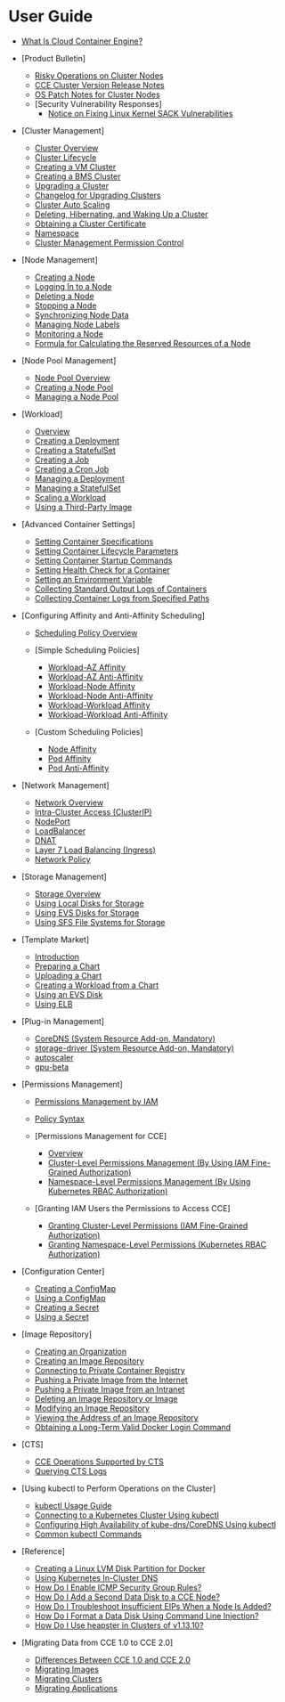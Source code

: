 # User Guide

-   [What Is Cloud Container Engine?](what-is-cloud-container-engine.md)
-   [Product Bulletin]
    -   [Risky Operations on Cluster Nodes](risky-operations-on-cluster-nodes.md)
    -   [CCE Cluster Version Release Notes](cce-cluster-version-release-notes.md)
    -   [OS Patch Notes for Cluster Nodes](os-patch-notes-for-cluster-nodes.md)
    -   [Security Vulnerability Responses]
        -   [Notice on Fixing Linux Kernel SACK Vulnerabilities](notice-on-fixing-linux-kernel-sack-vulnerabilities.md)


-   [Cluster Management]
    -   [Cluster Overview](cluster-overview.md)
    -   [Cluster Lifecycle](cluster-lifecycle.md)
    -   [Creating a VM Cluster](creating-a-vm-cluster.md)
    -   [Creating a BMS Cluster](creating-a-bms-cluster.md)
    -   [Upgrading a Cluster](upgrading-a-cluster.md)
    -   [Changelog for Upgrading Clusters](changelog-for-upgrading-clusters.md)
    -   [Cluster Auto Scaling](cluster-auto-scaling.md)
    -   [Deleting, Hibernating, and Waking Up a Cluster](deleting-hibernating-and-waking-up-a-cluster.md)
    -   [Obtaining a Cluster Certificate](obtaining-a-cluster-certificate.md)
    -   [Namespace](namespace.md)
    -   [Cluster Management Permission Control](cluster-management-permission-control.md)

-   [Node Management]
    -   [Creating a Node](creating-a-node.md)
    -   [Logging In to a Node](logging-in-to-a-node.md)
    -   [Deleting a Node](deleting-a-node.md)
    -   [Stopping a Node](stopping-a-node.md)
    -   [Synchronizing Node Data](synchronizing-node-data.md)
    -   [Managing Node Labels](managing-node-labels.md)
    -   [Monitoring a Node](monitoring-a-node.md)
    -   [Formula for Calculating the Reserved Resources of a Node](formula-for-calculating-the-reserved-resources-of-a-node.md)

-   [Node Pool Management]
    -   [Node Pool Overview](node-pool-overview.md)
    -   [Creating a Node Pool](creating-a-node-pool.md)
    -   [Managing a Node Pool](managing-a-node-pool.md)

-   [Workload]
    -   [Overview](overview.md)
    -   [Creating a Deployment](creating-a-deployment.md)
    -   [Creating a StatefulSet](creating-a-statefulset.md)
    -   [Creating a Job](creating-a-job.md)
    -   [Creating a Cron Job](creating-a-cron-job.md)
    -   [Managing a Deployment](managing-a-deployment.md)
    -   [Managing a StatefulSet](managing-a-statefulset.md)
    -   [Scaling a Workload](scaling-a-workload.md)
    -   [Using a Third-Party Image](using-a-third-party-image.md)

-   [Advanced Container Settings]
    -   [Setting Container Specifications](setting-container-specifications.md)
    -   [Setting Container Lifecycle Parameters](setting-container-lifecycle-parameters.md)
    -   [Setting Container Startup Commands](setting-container-startup-commands.md)
    -   [Setting Health Check for a Container](setting-health-check-for-a-container.md)
    -   [Setting an Environment Variable](setting-an-environment-variable.md)
    -   [Collecting Standard Output Logs of Containers](collecting-standard-output-logs-of-containers.md)
    -   [Collecting Container Logs from Specified Paths](collecting-container-logs-from-specified-paths.md)

-   [Configuring Affinity and Anti-Affinity Scheduling]
    -   [Scheduling Policy Overview](scheduling-policy-overview.md)
    -   [Simple Scheduling Policies]
        -   [Workload-AZ Affinity](workload-az-affinity.md)
        -   [Workload-AZ Anti-Affinity](workload-az-anti-affinity.md)
        -   [Workload-Node Affinity](workload-node-affinity.md)
        -   [Workload-Node Anti-Affinity](workload-node-anti-affinity.md)
        -   [Workload-Workload Affinity](workload-workload-affinity.md)
        -   [Workload-Workload Anti-Affinity](workload-workload-anti-affinity.md)

    -   [Custom Scheduling Policies]
        -   [Node Affinity](node-affinity.md)
        -   [Pod Affinity](pod-affinity.md)
        -   [Pod Anti-Affinity](pod-anti-affinity.md)


-   [Network Management]
    -   [Network Overview](network-overview.md)
    -   [Intra-Cluster Access \(ClusterIP\)](intra-cluster-access-(clusterip).md)
    -   [NodePort](nodeport.md)
    -   [LoadBalancer](loadbalancer.md)
    -   [DNAT](dnat.md)
    -   [Layer 7 Load Balancing \(Ingress\)](layer-7-load-balancing-(ingress).md)
    -   [Network Policy](network-policy.md)

-   [Storage Management]
    -   [Storage Overview](storage-overview.md)
    -   [Using Local Disks for Storage](using-local-disks-for-storage.md)
    -   [Using EVS Disks for Storage](using-evs-disks-for-storage.md)
    -   [Using SFS File Systems for Storage](using-sfs-file-systems-for-storage.md)

-   [Template Market]
    -   [Introduction](introduction.md)
    -   [Preparing a Chart](preparing-a-chart.md)
    -   [Uploading a Chart](uploading-a-chart.md)
    -   [Creating a Workload from a Chart](creating-a-workload-from-a-chart.md)
    -   [Using an EVS Disk](using-an-evs-disk.md)
    -   [Using ELB](using-elb.md)

-   [Plug-in Management]
    -   [CoreDNS \(System Resource Add-on, Mandatory\)](coredns-(system-resource-add-on-mandatory).md)
    -   [storage-driver \(System Resource Add-on, Mandatory\)](storage-driver-(system-resource-add-on-mandatory).md)
    -   [autoscaler](autoscaler.md)
    -   [gpu-beta](gpu-beta.md)

-   [Permissions Management]
    -   [Permissions Management by IAM](permissions-management-by-iam.md)
    -   [Policy Syntax](policy-syntax.md)
    -   [Permissions Management for CCE]
        -   [Overview](overview-0.md)
        -   [Cluster-Level Permissions Management \(By Using IAM Fine-Grained Authorization\)](cluster-level-permissions-management-(by-using-iam-fine-grained-authorization).md)
        -   [Namespace-Level Permissions Management \(By Using Kubernetes RBAC Authorization\)](namespace-level-permissions-management-(by-using-kubernetes-rbac-authorization).md)

    -   [Granting IAM Users the Permissions to Access CCE]
        -   [Granting Cluster-Level Permissions \(IAM Fine-Grained Authorization\)](granting-cluster-level-permissions-(iam-fine-grained-authorization).md)
        -   [Granting Namespace-Level Permissions \(Kubernetes RBAC Authorization\)](granting-namespace-level-permissions-(kubernetes-rbac-authorization).md)


-   [Configuration Center]
    -   [Creating a ConfigMap](creating-a-configmap.md)
    -   [Using a ConfigMap](using-a-configmap.md)
    -   [Creating a Secret](creating-a-secret.md)
    -   [Using a Secret](using-a-secret.md)

-   [Image Repository]
    -   [Creating an Organization](creating-an-organization.md)
    -   [Creating an Image Repository](creating-an-image-repository.md)
    -   [Connecting to Private Container Registry](connecting-to-private-container-registry.md)
    -   [Pushing a Private Image from the Internet](pushing-a-private-image-from-the-internet.md)
    -   [Pushing a Private Image from an Intranet](pushing-a-private-image-from-an-intranet.md)
    -   [Deleting an Image Repository or Image](deleting-an-image-repository-or-image.md)
    -   [Modifying an Image Repository](modifying-an-image-repository.md)
    -   [Viewing the Address of an Image Repository](viewing-the-address-of-an-image-repository.md)
    -   [Obtaining a Long-Term Valid Docker Login Command](obtaining-a-long-term-valid-docker-login-command.md)

-   [CTS]
    -   [CCE Operations Supported by CTS](cce-operations-supported-by-cts.md)
    -   [Querying CTS Logs](querying-cts-logs.md)

-   [Using kubectl to Perform Operations on the Cluster]
    -   [kubectl Usage Guide](kubectl-usage-guide.md)
    -   [Connecting to a Kubernetes Cluster Using kubectl](connecting-to-a-kubernetes-cluster-using-kubectl.md)
    -   [Configuring High Availability of kube-dns/CoreDNS Using kubectl](configuring-high-availability-of-kube-dns-coredns-using-kubectl.md)
    -   [Common kubectl Commands](common-kubectl-commands.md)

-   [Reference]
    -   [Creating a Linux LVM Disk Partition for Docker](creating-a-linux-lvm-disk-partition-for-docker.md)
    -   [Using Kubernetes In-Cluster DNS](using-kubernetes-in-cluster-dns.md)
    -   [How Do I Enable ICMP Security Group Rules?](how-do-i-enable-icmp-security-group-rules.md)
    -   [How Do I Add a Second Data Disk to a CCE Node?](how-do-i-add-a-second-data-disk-to-a-cce-node.md)
    -   [How Do I Troubleshoot Insufficient EIPs When a Node Is Added?](how-do-i-troubleshoot-insufficient-eips-when-a-node-is-added.md)
    -   [How Do I Format a Data Disk Using Command Line Injection?](how-do-i-format-a-data-disk-using-command-line-injection.md)
    -   [How Do I Use heapster in Clusters of v1.13.10?](how-do-i-use-heapster-in-clusters-of-v1-13-10.md)

-   [Migrating Data from CCE 1.0 to CCE 2.0]
    -   [Differences Between CCE 1.0 and CCE 2.0](differences-between-cce-1-0-and-cce-2-0.md)
    -   [Migrating Images](migrating-images.md)
    -   [Migrating Clusters](migrating-clusters.md)
    -   [Migrating Applications](migrating-applications.md)


